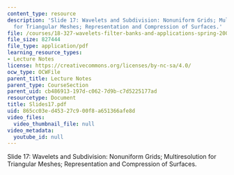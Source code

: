 ```yaml
---
content_type: resource
description: 'Slide 17: Wavelets and Subdivision: Nonuniform Grids; Multiresolution
  for Triangular Meshes; Representation and Compression of Surfaces.'
file: /courses/18-327-wavelets-filter-banks-and-applications-spring-2003/865cc03ed45327c900f8a651366afe8d_Slides17.pdf
file_size: 827444
file_type: application/pdf
learning_resource_types:
- Lecture Notes
license: https://creativecommons.org/licenses/by-nc-sa/4.0/
ocw_type: OCWFile
parent_title: Lecture Notes
parent_type: CourseSection
parent_uid: cb486913-197d-c062-7d9b-c7d5225177ad
resourcetype: Document
title: Slides17.pdf
uid: 865cc03e-d453-27c9-00f8-a651366afe8d
video_files:
  video_thumbnail_file: null
video_metadata:
  youtube_id: null
---
```

Slide 17: Wavelets and Subdivision: Nonuniform Grids; Multiresolution for Triangular Meshes; Representation and Compression of Surfaces.